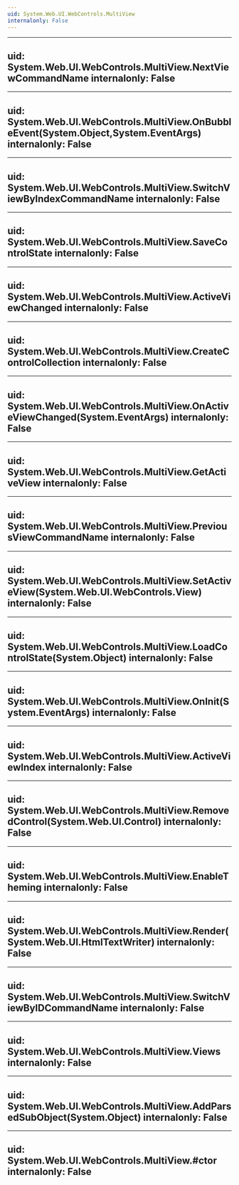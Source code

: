```yaml
---
uid: System.Web.UI.WebControls.MultiView
internalonly: False
---
```


---
uid: System.Web.UI.WebControls.MultiView.NextViewCommandName
internalonly: False
---

---
uid: System.Web.UI.WebControls.MultiView.OnBubbleEvent(System.Object,System.EventArgs)
internalonly: False
---

---
uid: System.Web.UI.WebControls.MultiView.SwitchViewByIndexCommandName
internalonly: False
---

---
uid: System.Web.UI.WebControls.MultiView.SaveControlState
internalonly: False
---

---
uid: System.Web.UI.WebControls.MultiView.ActiveViewChanged
internalonly: False
---

---
uid: System.Web.UI.WebControls.MultiView.CreateControlCollection
internalonly: False
---

---
uid: System.Web.UI.WebControls.MultiView.OnActiveViewChanged(System.EventArgs)
internalonly: False
---

---
uid: System.Web.UI.WebControls.MultiView.GetActiveView
internalonly: False
---

---
uid: System.Web.UI.WebControls.MultiView.PreviousViewCommandName
internalonly: False
---

---
uid: System.Web.UI.WebControls.MultiView.SetActiveView(System.Web.UI.WebControls.View)
internalonly: False
---

---
uid: System.Web.UI.WebControls.MultiView.LoadControlState(System.Object)
internalonly: False
---

---
uid: System.Web.UI.WebControls.MultiView.OnInit(System.EventArgs)
internalonly: False
---

---
uid: System.Web.UI.WebControls.MultiView.ActiveViewIndex
internalonly: False
---

---
uid: System.Web.UI.WebControls.MultiView.RemovedControl(System.Web.UI.Control)
internalonly: False
---

---
uid: System.Web.UI.WebControls.MultiView.EnableTheming
internalonly: False
---

---
uid: System.Web.UI.WebControls.MultiView.Render(System.Web.UI.HtmlTextWriter)
internalonly: False
---

---
uid: System.Web.UI.WebControls.MultiView.SwitchViewByIDCommandName
internalonly: False
---

---
uid: System.Web.UI.WebControls.MultiView.Views
internalonly: False
---

---
uid: System.Web.UI.WebControls.MultiView.AddParsedSubObject(System.Object)
internalonly: False
---

---
uid: System.Web.UI.WebControls.MultiView.#ctor
internalonly: False
---
